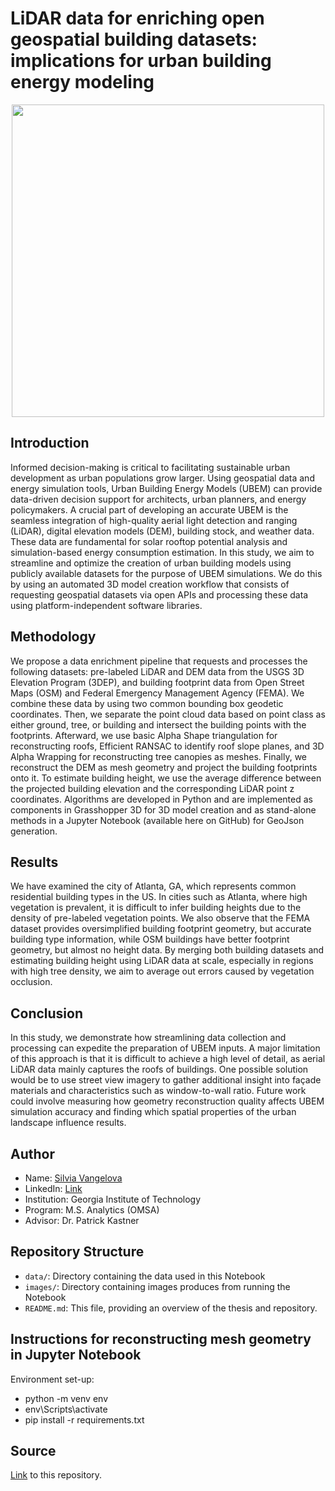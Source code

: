 # LiDAR data for enriching open geospatial building datasets:  implications for urban building energy modeling 

<p align="center"><img src="https://github.com/xtearas/GNI-Symposium-Enriching-geospatial-building-datasets/blob/main/images/Data%20pipeline.jpg" width="500px"></p>

## Introduction

Informed decision-making is critical to facilitating sustainable urban development as urban populations grow larger. Using geospatial data and energy simulation tools, Urban Building Energy Models (UBEM) can provide data-driven decision support for architects, urban planners, and energy policymakers.  A crucial part of developing an accurate UBEM is the seamless integration of high-quality aerial light detection and ranging (LiDAR), digital elevation models (DEM), building stock, and weather data​. These data are fundamental for solar rooftop potential analysis and simulation-based energy consumption estimation​. In this study, we aim to streamline and optimize the creation of urban building models using publicly available datasets for the purpose of UBEM simulations. We do this by using an automated 3D model creation workflow that consists of requesting geospatial datasets via open APIs and processing these data using platform-independent software libraries. 

## Methodology

We propose a data enrichment pipeline that requests and processes the following datasets: pre-labeled LiDAR and DEM data from the USGS 3D Elevation Program (3DEP), and building footprint data from Open Street Maps (OSM) and Federal Emergency Management Agency (FEMA). We combine these data by using two common bounding box geodetic coordinates. Then, we separate the point cloud data based on point class as either ground, tree, or building and intersect the building points with the footprints. Afterward, we use basic Alpha Shape triangulation for reconstructing roofs, Efficient RANSAC to identify roof slope planes, and 3D Alpha Wrapping for reconstructing tree canopies as meshes. Finally, we reconstruct the DEM as mesh geometry and project the building footprints onto it. To estimate building height, we use the average difference between the projected building elevation and the corresponding LiDAR point z coordinates. Algorithms are developed in Python and are implemented as components in Grasshopper 3D for 3D model creation and as stand-alone methods in a Jupyter Notebook (available here on GitHub) for GeoJson generation. 

## Results

We have examined the city of Atlanta, GA, which represents common residential building types in the US. In cities such as Atlanta, where high vegetation is prevalent, it is difficult to infer building heights due to the density of pre-labeled vegetation points. We also observe that the FEMA dataset provides oversimplified building footprint geometry, but accurate building type information, while OSM buildings have better footprint geometry, but almost no height data. By merging both building datasets and estimating building height using LiDAR data at scale, especially in regions with high tree density, we aim to average out errors caused by vegetation occlusion. 

## Conclusion

In this study, we demonstrate how streamlining data collection and processing can expedite the preparation of UBEM inputs. A major limitation of this approach is that it is difficult to achieve a high level of detail, as aerial LiDAR data mainly captures the roofs of buildings. One possible solution would be to use street view imagery to gather additional insight into façade materials and characteristics such as window-to-wall ratio. Future work could involve measuring how geometry reconstruction quality affects UBEM simulation accuracy and finding which spatial properties of the urban landscape influence results. 

## Author

- Name: [Silvia Vangelova](mailto:vangelova@ibi.baug.ethz.ch)
- LinkedIn: [Link](https://www.linkedin.com/in/silvia-vangelova-5ba9a4163/)
- Institution: Georgia Institute of Technology
- Program: M.S. Analytics (OMSA)
- Advisor: Dr. Patrick Kastner

## Repository Structure

- `data/`: Directory containing the data used in this Notebook
- `images/`: Directory containing images produces from running the Notebook
- `README.md`: This file, providing an overview of the thesis and repository.

## Instructions for reconstructing mesh geometry in Jupyter Notebook 

Environment set-up:
  - python -m venv env  
  - env\Scripts\activate
  - pip install -r requirements.txt

## Source

[Link](https://github.com/xtearas/GNI-Symposium-Enriching-geospatial-building-datasets/tree/main) to this repository.
